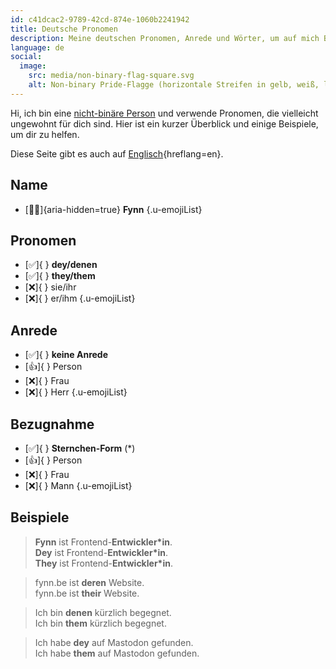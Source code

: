 ```yaml
---
id: c41dcac2-9789-42cd-874e-1060b2241942
title: Deutsche Pronomen
description: Meine deutschen Pronomen, Anrede und Wörter, um auf mich Bezug zu nehmen.
language: de
social:
  image:
    src: media/non-binary-flag-square.svg
    alt: Non-binary Pride-Flagge (horizontale Streifen in gelb, weiß, lila und schwarz).
---
```


Hi, ich bin eine [nicht-binäre Person](https://de.wikipedia.org/wiki/Nichtbinäre_Geschlechtsidentität) und verwende Pronomen, die vielleicht ungewohnt für dich sind. Hier ist ein kurzer Überblick und einige Beispiele, um dir zu helfen.

Diese Seite gibt es auch auf [Englisch](../en/){hreflang=en}.

## Name

* [🧑🏻]{aria-hidden=true} **Fynn**
{.u-emojiList}

## Pronomen

* [✅]{ } **dey/denen**
* [✅]{ } **they/them**
* [❌]{ } sie/ihr
* [❌]{ } er/ihm
{.u-emojiList}

## Anrede

* [✅]{ } **keine Anrede**
* [👍]{ } Person
* [❌]{ } Frau
* [❌]{ } Herr
{.u-emojiList}

## Bezugnahme

* [✅]{ } **Sternchen-Form** (*)
* [👍]{ } Person
* [❌]{ } Frau
* [❌]{ } Mann
{.u-emojiList}

## Beispiele

> **Fynn** ist Frontend-**Entwickler*in**.<br>
> **Dey** ist Frontend-**Entwickler*in**.<br>
> **They** ist Frontend-**Entwickler*in**.

> fynn.be ist **deren** Website.<br>
> fynn.be ist **their** Website.

> Ich bin **denen** kürzlich begegnet.<br>
> Ich bin **them** kürzlich begegnet.

> Ich habe **dey** auf Mastodon gefunden.<br>
> Ich habe **them** auf Mastodon gefunden.
